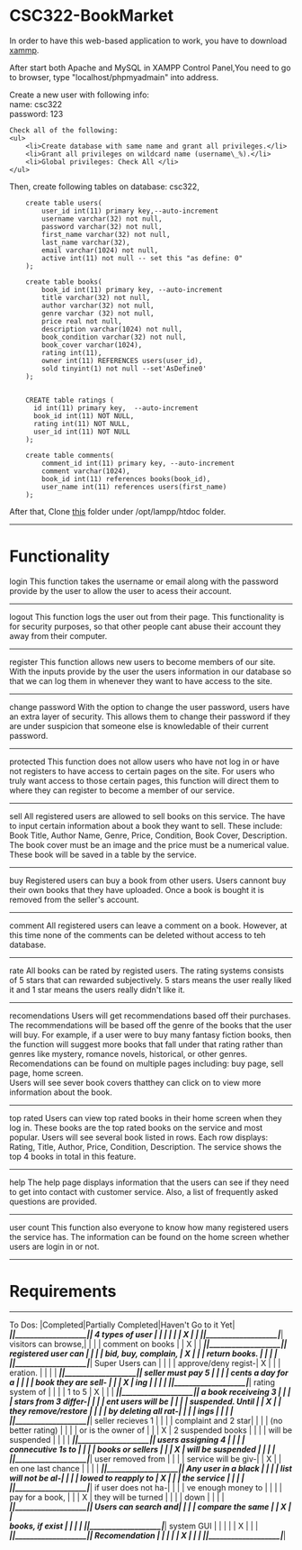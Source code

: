 CSC322-BookMarket
=================
In order to have this web-based application to work, you have to download <a href="https://www.apachefriends.org/index.html">xammp</a>.

After start both Apache and MySQL in XAMPP Control Panel,You need to go to browser, type "localhost/phpmyadmain" into address.
<br>

Create a new user with following info:
<br>
	name: csc322
<br>
	password: 123
<br>

	Check all of the following:
	<ul>
		<li>Create database with same name and grant all privileges.</li>
		<li>Grant all privileges on wildcard name (username\_%).</li>
		<li>Global privileges: Check All </li>
	</ul>
	
Then, create following tables on database: csc322,

		create table users(
			user_id int(11) primary key,--auto-increment
			username varchar(32) not null,
			password varchar(32) not null,
			first_name varchar(32) not null,
			last_name varchar(32),
			email varchar(1024) not null,
			active int(11) not null -- set this "as define: 0"
		);

		create table books(
			book_id int(11) primary key, --auto-increment
			title varchar(32) not null,
			author varchar(32) not null,
			genre varchar (32) not null,
			price real not null,
			description varchar(1024) not null,
			book_condition varchar(32) not null,
			book_cover varchar(1024),
			rating int(11),
			owner int(11) REFERENCES users(user_id),
			sold tinyint(1) not null --set'AsDefine0'
		);


		CREATE table ratings (
		  id int(11) primary key,  --auto-increment
		  book_id int(11) NOT NULL,
		  rating int(11) NOT NULL,
		  user_id int(11) NOT NULL
		);

		create table comments(
			comment_id int(11) primary key, --auto-increment
			comment varchar(1024),
			book_id int(11) references books(book_id),
			user_name int(11) references users(first_name)
		);


After that, Clone <a href="https://github.com/Github-Minghui/CSC322-BookMarket.git">this</a> folder under /opt/lampp/htdoc folder.

------------------------------------------------------------------------------
Functionality
=============
login
	This function takes the username or email along with the password
	provide by the user to allow the user to acess their account.
______________________________________________________________________________
logout
	This function logs the user out from their page.  This functionality
	is for security purposes, so that other people cant abuse their account
	they away from their computer.
______________________________________________________________________________
register
	This function allows new users to become members of our site.  With the 
	inputs provide by the user the users information in our database so that
	we can log them in whenever they want to have access to the site.
______________________________________________________________________________
change password
	With the option to change the user password, users have an extra layer
	of security.  This allows them to change their password if they are 
	under suspicion that someone else is knowledable of their current
	password.
______________________________________________________________________________
protected
	This function does not allow users who have not log in or have not
	registers to have access to certain pages on the site.  For users who
	truly want access to those certain pages, this function will direct them
	to where they can register to become a member of our service.
______________________________________________________________________________
sell
	All registered users are allowed to sell books on this service.  The 
	have to input certain information about a book they want to sell.
	These include:
		Book Title,
		Author Name,
		Genre,
		Price,
		Condition,
		Book Cover,
		Description.
	The book cover must be an image and the price must be a numerical value.
	These book will be saved in a table by the service.
______________________________________________________________________________
buy
	Registered users can buy a book from other users.  Users cannont buy 
	their own books that they have uploaded.  Once a book is bought it is
	removed from the seller's account.
______________________________________________________________________________
comment
	All registered users can leave a comment on a book.  However, at this 
	time none of the comments can be deleted without access to teh database.
______________________________________________________________________________
rate
	All books can be rated by registed users.  The rating systems consists 
	of 5 stars that can rewarded subjectively.  5 stars means the user really
	liked it and 1 star means the users really didn't like it.
______________________________________________________________________________
recomendations
	Users will get recommendations based off their purchases.  The
	recommendations will be based off the genre of the books that the user
	will buy.  For example, if a user were to buy many fantasy fiction 
	books, then the function will suggest more books that fall under that
	rating rather than genres like mystery, romance novels, historical, or other genres.
	Recomendations can be found on multiple pages including:
		buy page,
		sell page,
		home screen.  
	Users will see sever book covers thatthey can click on to view more 
	information about the book.
______________________________________________________________________________
top rated
	Users can view top rated books in their home screen when they log in.
	These books are the top rated books on the service and most popular.
	Users will see several book listed in rows.  Each row displays:
		Rating,
		Title,
		Author,
		Price,
		Condition,
		Description.
	The service shows the top 4 books in total in this feature.
______________________________________________________________________________
help
	The help page displays information that the users can see if they need 
	to get into contact with customer service.  Also, a list of frequently 
	asked questions are provided.
______________________________________________________________________________
user count
	This function also everyone to know how many registered users the
	service has.  The information can be found on the home screen whether
	users are login in or not.
______________________________________________________________________________

Requirements
============
________________________________________________________________________
To Dos:				|Completed|Partially Completed|Haven't Go to it Yet|
____________________|_________|___________________|____________________|
4 types of user		|		  |					  |					   |
					|		  |  		X		  |					   |
____________________|_________|___________________|____________________|
visitors can browse,|		  |					  |					   |
comment on books	|		  |			X		  |					   |
____________________|_________|___________________|____________________|
registered user can |		  |					  |					   |
bid, buy, complain, |	 X    |					  |					   |
return books.		|		  |					  |					   |
____________________|_________|___________________|____________________|
Super Users can 	|		  |					  |					   |
approve/deny regist-|    X	  |					  |					   |
eration.  			|		  |					  |					   |
____________________|_________|___________________|____________________|
seller must pay 5	|		  |					  |					   |
cents a day for a 	|		  |					  |					   |
book they are sell- |		  |					  |			X   	   |
ing					|		  |					  |					   |
____________________|_________|___________________|____________________|
rating system of	|	 	  |					  |					   |
1 to 5				|	 X	  |					  |					   |
____________________|_________|___________________|____________________|
a book receiveing 3	|		  |					  |					   |
stars from 3 differ-|		  |					  |					   |
ent users will be	|		  |					  |					   |
suspended.  Until	|		  |			X		  |					   |
they remove/restore	|		  |					  |					   |
by deleting all rat-|		  |					  |					   |
ings				|   	  |					  |					   |
____________________|_________|___________________|____________________|
seller recieves 1	|		  |					  |					   |
complaint and 2 star|		  |					  |					   |
(no better rating)	|		  |					  |					   |
or is the owner of 	|		  |					  |			X		   |
2 suspended books	|		  |					  |					   |
will be suspended	|		  |					  |					   |
____________________|_________|___________________|____________________|
users assigning 4	|		  |					  |					   | 
connecutive 1s to	|		  |					  |					   |
books or sellers 	|		  |					  |			X		   |
will be suspended	|		  |					  |					   |
____________________|_________|___________________|____________________|
user removed from	|		  |					  |					   |
service will be giv-|		  |			X		  |					   |
en one last chance	|		  |					  |					   |
____________________|_________|___________________|____________________|
Any user in a black	|		  |					  |					   |
list will not be al-|		  |					  |					   |
lowed to reapply to	|	X	  |					  |					   |
the service			|		  |					  |					   |
____________________|_________|___________________|____________________|
if user does not ha-|		  |					  |					   |
ve enough money to	|		  |					  |					   |
pay for a book,		|		  |					  |			X		   |
they will be turned	|		  |					  |					   |
down				|		  |					  |					   |
____________________|_________|___________________|____________________|
Users can search and|		  |					  |					   |
compare the same 	|		  |			X		  |					   |	
books, if exist		|		  |					  |					   |
____________________|_________|___________________|____________________|
system GUI			|  		  |					  |					   |
					|  	 X	  |					  |					   |
____________________|_________|___________________|____________________|
Recomendation		|  		  |					  |					   |
					|  	 X	  |					  |					   |
____________________|_________|___________________|____________________|
